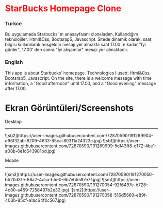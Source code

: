 # <h1 style="color:red;">StarBucks Homepage Clone</h1>
<h3>Turkce</h3>
<p>Bu uygulamada Starbucks' ın anasayfasını cloneladım. Kullandığım teknolojiler: Html&Css, Bootsrap5, Javascript. Sitede dinamik olarak, saat bilgisi kullanılarak hoşgeldin mesajı yer almakta saat 17.00' e kadar "İyi günler", 17.00' den sonra "İyi akşamlar" mesajı yer almaktadır. </p>

<h3>English</h3>
<p>This app is about Starbucks' homepage. Technologies I used: Html&Css, Bootsrap5, Javascript. On the site, there is a welcome message with time information, a "Good afternoon" until 17.00, and a "Good evening" message after 17.00.</p>


<h1>Ekran Görüntüleri/Screenshots</h1>
<p>
Desktop <hr>
</p>
![sb2](https://user-images.githubusercontent.com/72870590/191269904-e96f32ab-8209-4833-85ca-60311a24323c.jpg)
![sb1](https://user-images.githubusercontent.com/72870590/191269909-5df43ff8-d172-4be1-a08b-8e1c643981bd.jpg)
<p> 
Mobile <hr>
</p>
![sm3](https://user-images.githubusercontent.com/72870590/191270050-b520d31e-86a2-4c5a-b5e0-9b7eb5597e7f.jpg)
![sm1](https://user-images.githubusercontent.com/72870590/191270054-92f6497e-b728-4c80-a459-7258497b2e33.jpg)
![sm2](https://user-images.githubusercontent.com/72870590/191270058-516d5660-e89f-403b-85cf-a1bc64f0c567.jpg)
